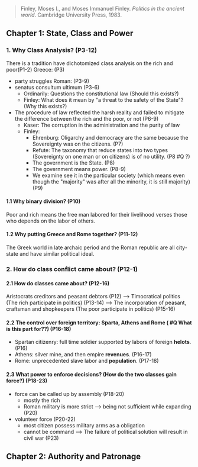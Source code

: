 > Finley, Moses I., and Moses Immanuel Finley. _Politics in the ancient world_. Cambridge University Press, 1983.
## Chapter 1: State, Class and Power

### 1. Why Class Analysis? (P3-12)
There is a tradition have dichotomized class analysis on the rich and poor(P1-2)
Greece: (P3)
- party struggles
Roman: (P3-9)
- senatus consultum ultimum (P3-6)
	- Ordinarily: Questions the constitutional law (Should this exists?)
	- Finley: What does it mean by "a threat to the safety of the State"? (Why this exists?)
- The procedure of law reflected the harsh reality and failed to mitigate the difference between the rich and the poor, or not (P6-9)
	- Kaser: The corruption in the administration and the purity of law
	- Finley:
		- Ehrenburg: Oligarchy and democracy are the same because the Sovereignty was on the citizens. (P7)
		- Refute: The taxonomy that reduce states into two types (Sovereignty on one man or on citizens) is of no utility. (P8 #Q ?)
		- The government is the State. (P8)
		- The government means power. (P8-9)
		- We examine see it in the particular society (which means even though the "majority" was after all the minority, it is still majority) (P9)
#### 1.1 Why binary division? (P10)
Poor and rich means the free man labored for their livelihood verses those who depends on the labor of others. 
#### 1.2 Why putting Greece and Rome together? (P11-12)
The Greek world in late archaic period and the Roman republic are all city-state and have similar political ideal. 

### 2. How do class conflict came about? (P12-1)
#### 2.1 How do classes came about? (P12-16)
Aristocrats creditors and peasant debtors (P12)
--> Timocratical politics (The rich participate in politics) (P13-14)
--> The incorporation of peasant, craftsman and shopkeepers (The poor participate in politics) (P15-16)

#### 2.2 The control over foreign territory: Sparta, Athens and Rome ( #Q What is this part for??) (P16-18)
- Spartan citizenry: full time soldier supported by labors of foreign **helots**. (P16)
- Athens: silver mine, and then empire **revenues**. (P16-17)
- Rome: unprecedented slave labor and **population**. (P17-18)

#### 2.3 What power to enforce decisions? (How do the two classes gain force?) (P18-23)
- force can be called up by assembly (P18-20)
	- mostly the rich
	- Roman military is more strict
--> being not sufficient while expanding (P20)
- volunteer force (P20-22)
	- most citizen possess military arms as a obligation
	- cannot be command
--> The failure of political solution will result in civil war (P23)


## Chapter 2: Authority and Patronage
